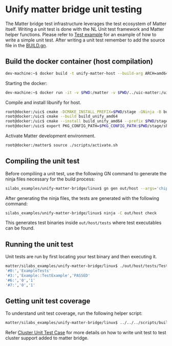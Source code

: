 # Unify matter bridge unit testing

The Matter bridge test infrastructure leverages the test ecosystem of Matter itself. Writing a unit test is done with the NL Unit test framework and Matter
helper functions. Please refer to [Test example](TestExample.cpp) for an example of how to write a simple unit test. After writing a unit test remember to add the source file in the [BUILD.gn](BUILD.gn).

## Build the docker container (host compilation)

```bash
dev-machine:~$ docker build -t unify-matter-host --build-arg ARCH=amd64 silabs_examples/unify-matter-bridge/docker/
```

Starting the docker:

```bash
dev-machine:~$ docker run -it -v $PWD:/matter -v $PWD/../uic-matter:/uic unify-matter-host
```

Compile and install libunify for host.

```bash
root@docker:/uic$ cmake -DCMAKE_INSTALL_PREFIX=$PWD/stage -GNinja -B build_unify_amd64/ -S components
root@docker:/uic$ cmake --build build_unify_amd64
root@docker:/uic$ cmake --install build_unify_amd64 --prefix $PWD/stage
root@docker:/uic$ export PKG_CONFIG_PATH=$PKG_CONFIG_PATH:$PWD/stage/share/pkgconfig
```

Activate Matter development environment.

```bash
root@docker:/matter$ source ./scripts/activate.sh
```

## Compiling the unit test

Before compiliing a unit test, use the following GN command to generate the ninja files necessary for the build process:

```bash
silabs_examples/unify-matter-bridge/linux$ gn gen out/host --args='chip_build_tests=true use_coverage=true'
```

After generating the ninja files, the tests are generated with the following command:

```bash
silabs_examples/unify-matter-bridge/linux$ ninja -C out/host check
```

This generates test binaries inside `out/host/tests` where test executables can
be found.

## Running the unit test

Unit tests are run by first locating your test binary and then executing it.

```bash
matter/silabs_examples/unify-matter-bridge/linux$ ./out/host/tests/TestExample
'#0:','ExampleTests'
'#3:','Example::TestExample','PASSED'
'#6:','0','1'
'#7:','0','1'
```

## Getting unit test coverage

To understand unit test coverage, run the following helper script:

```bash
matter/silabs_examples/unify-matter-bridge/linux$ ../../../scripts/build_coverage.sh --output_root out/host
```

Refer [Cluster Unit Test Case](readme_clustertest.md) for more details on how to write unit test to test cluster support added to matter bridge.
